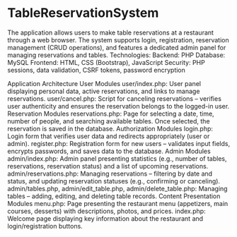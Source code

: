 # TableReservationSystem
The application allows users to make table reservations at a restaurant through a web browser. The system supports login, registration, reservation management (CRUD operations), and features a dedicated admin panel for managing reservations and tables.
Technologies:
Backend: PHP
Database: MySQL
Frontend: HTML, CSS (Bootstrap), JavaScript
Security: PHP sessions, data validation, CSRF tokens, password encryption

Application Architecture
User Modules
user/index.php:
User panel displaying personal data, active reservations, and links to manage reservations.
user/cancel.php:
Script for canceling reservations – verifies user authenticity and ensures the reservation belongs to the logged-in user.
Reservation Modules
reservations.php:
Page for selecting a date, time, number of people, and searching available tables. Once selected, the reservation is saved in the database.
Authorization Modules
login.php:
Login form that verifies user data and redirects appropriately (user or admin).
register.php:
Registration form for new users – validates input fields, encrypts passwords, and saves data to the database.
Admin Modules
admin/index.php:
Admin panel presenting statistics (e.g., number of tables, reservations, reservation status) and a list of upcoming reservations.
admin/reservations.php:
Managing reservations – filtering by date and status, and updating reservation statuses (e.g., confirming or canceling).
admin/tables.php, admin/edit_table.php, admin/delete_table.php:
Managing tables – adding, editing, and deleting table records.
Content Presentation Modules
menu.php:
Page presenting the restaurant menu (appetizers, main courses, desserts) with descriptions, photos, and prices.
index.php:
Welcome page displaying key information about the restaurant and login/registration buttons.

